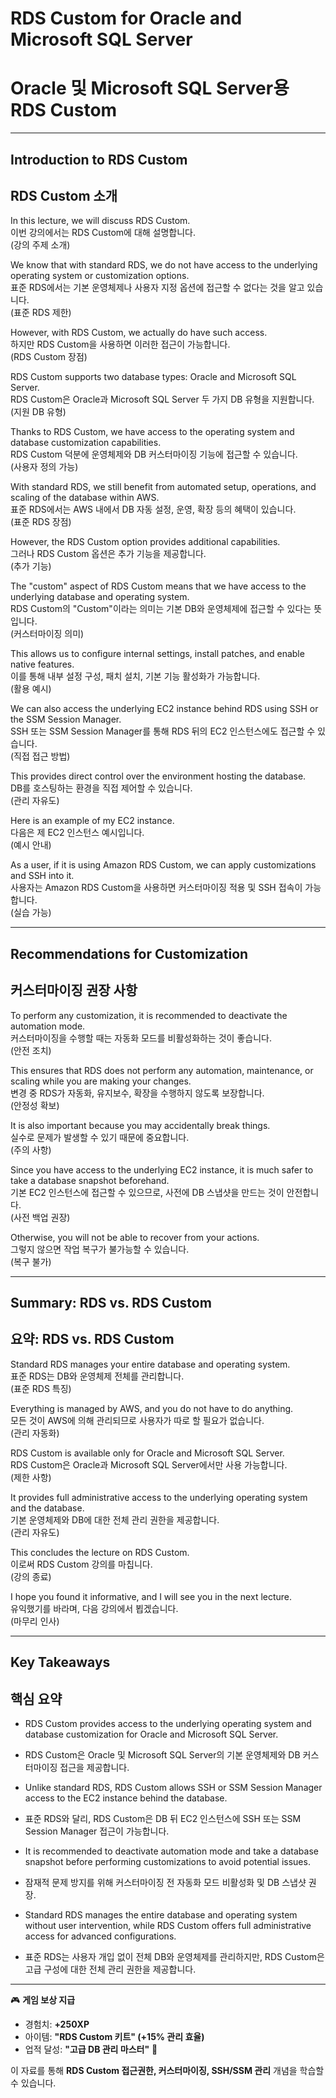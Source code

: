 # RDS Custom for Oracle and Microsoft SQL Server  
# Oracle 및 Microsoft SQL Server용 RDS Custom  

---

## Introduction to RDS Custom  
## RDS Custom 소개  

In this lecture, we will discuss RDS Custom.  
이번 강의에서는 RDS Custom에 대해 설명합니다.  
(강의 주제 소개)

We know that with standard RDS, we do not have access to the underlying operating system or customization options.  
표준 RDS에서는 기본 운영체제나 사용자 지정 옵션에 접근할 수 없다는 것을 알고 있습니다.  
(표준 RDS 제한)

However, with RDS Custom, we actually do have such access.  
하지만 RDS Custom을 사용하면 이러한 접근이 가능합니다.  
(RDS Custom 장점)

RDS Custom supports two database types: Oracle and Microsoft SQL Server.  
RDS Custom은 Oracle과 Microsoft SQL Server 두 가지 DB 유형을 지원합니다.  
(지원 DB 유형)

Thanks to RDS Custom, we have access to the operating system and database customization capabilities.  
RDS Custom 덕분에 운영체제와 DB 커스터마이징 기능에 접근할 수 있습니다.  
(사용자 정의 가능)

With standard RDS, we still benefit from automated setup, operations, and scaling of the database within AWS.  
표준 RDS에서는 AWS 내에서 DB 자동 설정, 운영, 확장 등의 혜택이 있습니다.  
(표준 RDS 장점)

However, the RDS Custom option provides additional capabilities.  
그러나 RDS Custom 옵션은 추가 기능을 제공합니다.  
(추가 기능)

The "custom" aspect of RDS Custom means that we have access to the underlying database and operating system.  
RDS Custom의 "Custom"이라는 의미는 기본 DB와 운영체제에 접근할 수 있다는 뜻입니다.  
(커스터마이징 의미)

This allows us to configure internal settings, install patches, and enable native features.  
이를 통해 내부 설정 구성, 패치 설치, 기본 기능 활성화가 가능합니다.  
(활용 예시)

We can also access the underlying EC2 instance behind RDS using SSH or the SSM Session Manager.  
SSH 또는 SSM Session Manager를 통해 RDS 뒤의 EC2 인스턴스에도 접근할 수 있습니다.  
(직접 접근 방법)

This provides direct control over the environment hosting the database.  
DB를 호스팅하는 환경을 직접 제어할 수 있습니다.  
(관리 자유도)

Here is an example of my EC2 instance.  
다음은 제 EC2 인스턴스 예시입니다.  
(예시 안내)

As a user, if it is using Amazon RDS Custom, we can apply customizations and SSH into it.  
사용자는 Amazon RDS Custom을 사용하면 커스터마이징 적용 및 SSH 접속이 가능합니다.  
(실습 가능)

---

## Recommendations for Customization  
## 커스터마이징 권장 사항  

To perform any customization, it is recommended to deactivate the automation mode.  
커스터마이징을 수행할 때는 자동화 모드를 비활성화하는 것이 좋습니다.  
(안전 조치)

This ensures that RDS does not perform any automation, maintenance, or scaling while you are making your changes.  
변경 중 RDS가 자동화, 유지보수, 확장을 수행하지 않도록 보장합니다.  
(안정성 확보)

It is also important because you may accidentally break things.  
실수로 문제가 발생할 수 있기 때문에 중요합니다.  
(주의 사항)

Since you have access to the underlying EC2 instance, it is much safer to take a database snapshot beforehand.  
기본 EC2 인스턴스에 접근할 수 있으므로, 사전에 DB 스냅샷을 만드는 것이 안전합니다.  
(사전 백업 권장)

Otherwise, you will not be able to recover from your actions.  
그렇지 않으면 작업 복구가 불가능할 수 있습니다.  
(복구 불가)

---

## Summary: RDS vs. RDS Custom  
## 요약: RDS vs. RDS Custom  

Standard RDS manages your entire database and operating system.  
표준 RDS는 DB와 운영체제 전체를 관리합니다.  
(표준 RDS 특징)

Everything is managed by AWS, and you do not have to do anything.  
모든 것이 AWS에 의해 관리되므로 사용자가 따로 할 필요가 없습니다.  
(관리 자동화)

RDS Custom is available only for Oracle and Microsoft SQL Server.  
RDS Custom은 Oracle과 Microsoft SQL Server에서만 사용 가능합니다.  
(제한 사항)

It provides full administrative access to the underlying operating system and the database.  
기본 운영체제와 DB에 대한 전체 관리 권한을 제공합니다.  
(관리 자유도)

This concludes the lecture on RDS Custom.  
이로써 RDS Custom 강의를 마칩니다.  
(강의 종료)

I hope you found it informative, and I will see you in the next lecture.  
유익했기를 바라며, 다음 강의에서 뵙겠습니다.  
(마무리 인사)

---

## Key Takeaways  
## 핵심 요약  

- RDS Custom provides access to the underlying operating system and database customization for Oracle and Microsoft SQL Server.  
- RDS Custom은 Oracle 및 Microsoft SQL Server의 기본 운영체제와 DB 커스터마이징 접근을 제공합니다.  

- Unlike standard RDS, RDS Custom allows SSH or SSM Session Manager access to the EC2 instance behind the database.  
- 표준 RDS와 달리, RDS Custom은 DB 뒤 EC2 인스턴스에 SSH 또는 SSM Session Manager 접근이 가능합니다.  

- It is recommended to deactivate automation mode and take a database snapshot before performing customizations to avoid potential issues.  
- 잠재적 문제 방지를 위해 커스터마이징 전 자동화 모드 비활성화 및 DB 스냅샷 권장.  

- Standard RDS manages the entire database and operating system without user intervention, while RDS Custom offers full administrative access for advanced configurations.  
- 표준 RDS는 사용자 개입 없이 전체 DB와 운영체제를 관리하지만, RDS Custom은 고급 구성에 대한 전체 관리 권한을 제공합니다.  

---

🎮 **게임 보상 지급**

* 경험치: **+250XP**
* 아이템: **"RDS Custom 키트" (+15% 관리 효율)**
* 업적 달성: **"고급 DB 관리 마스터"** 🏅

이 자료를 통해 **RDS Custom 접근권한, 커스터마이징, SSH/SSM 관리** 개념을 학습할 수 있습니다.
